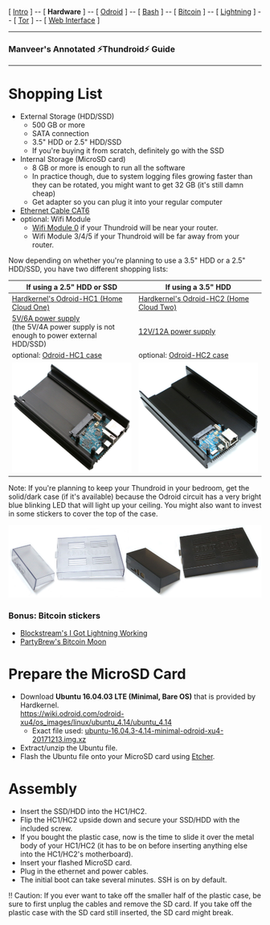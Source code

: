 [ [Intro](README.md) ] -- [ **Hardware** ] -- [ [Odroid](thundroid_02_odroid.md) ] -- [ [Bash](thundroid_03_bash.md) ] -- [ [Bitcoin](thundroid_04_bitcoin.md) ] -- [ [Lightning](thundroid_05_lnd.md) ] -- [ [Tor](thundroid_06_tor.md) ] -- [ [Web Interface](thundroid_07_webinterface.md) ]

--------
### Manveer's Annotated :zap:Thundroid:zap: Guide
--------

# Shopping List

* External Storage (HDD/SSD)
  * 500 GB or more
  * SATA connection 
  * 3.5" HDD or 2.5" HDD/SSD
  * If you're buying it from scratch, definitely go with the SSD
* Internal Storage (MicroSD card)
  * 8 GB or more is enough to run all the software
  * In practice though, due to system logging files growing faster than they can be rotated, you might want to get 32 GB (it's still damn cheap)
  * Get adapter so you can plug it into your regular computer
* [Ethernet Cable CAT6](http://www.hardkernel.com/main/products/prdt_info.php?g_code=G1416375765180)
* optional: Wifi Module
  * [Wifi Module 0](http://www.hardkernel.com/main/products/prdt_info.php?g_code=G145431421052) if your Thundroid will be near your router.
  * Wifi Module 3/4/5 if your Thundroid will be far away from your router.

Now depending on whether you're planning to use a 3.5" HDD or a 2.5" HDD/SSD, you have two different shopping lists:

If using a 2.5" HDD or SSD | If using a 3.5" HDD
------------ | -------------
[Hardkernel's Odroid-HC1 (Home Cloud One)](http://www.hardkernel.com/main/products/prdt_info.php?g_code=G150229074080) | [Hardkernel's Odroid-HC2 (Home Cloud Two)](http://www.hardkernel.com/main/products/prdt_info.php?g_code=G151505170472)
[5V/6A power supply](http://www.hardkernel.com/main/products/prdt_info.php?g_code=G146977556615)<br/>(the 5V/4A power supply is not enough to power external HDD/SSD) | [12V/12A power supply](http://www.hardkernel.com/main/products/prdt_info.php?g_code=G151578376044)
optional: [Odroid-HC1 case](http://www.hardkernel.com/main/products/prdt_info.php?g_code=G150878897712) | optional: [Odroid-HC2 case](http://www.hardkernel.com/main/products/prdt_info.php?g_code=G151596669222)
![Odroid-HC1](images/odroid-hc1.jpg) | ![Odroid-HC2](images/odroid-hc2.jpg)

Note: If you're planning to keep your Thundroid in your bedroom, get the solid/dark case (if it's available) because the Odroid circuit has a very bright blue blinking LED that will light up your ceiling. You might also want to invest in some stickers to cover the top of the case.

![Odroid-HC2 Cases](images/odroid-hc2-cases.jpg)


### Bonus: Bitcoin stickers

* [Blockstream's I Got Lightning Working](https://store.blockstream.com/product/lightning-sticker/)
* [PartyBrew's Bitcoin Moon](https://www.etsy.com/in-en/listing/582859688/bitcoin-moon-sticker-space-seal-sticker)


# Prepare the MicroSD Card

* Download **Ubuntu 16.04.03 LTE (Minimal, Bare OS)** that is provided by Hardkernel.<br/>
  https://wiki.odroid.com/odroid-xu4/os_images/linux/ubuntu_4.14/ubuntu_4.14
  * Exact file used: [ubuntu-16.04.3-4.14-minimal-odroid-xu4-20171213.img.xz](https://odroid.in/ubuntu_16.04lts/ubuntu-16.04.3-4.14-minimal-odroid-xu4-20171213.img.xz)
* Extract/unzip the Ubuntu file.
* Flash the Ubuntu file onto your MicroSD card using [Etcher](https://etcher.io/).


# Assembly

* Insert the SSD/HDD into the HC1/HC2.
* Flip the HC1/HC2 upside down and secure your SSD/HDD with the included screw.
* If you bought the plastic case, now is the time to slide it over the metal body of your HC1/HC2 (it has to be on before inserting anything else into the HC1/HC2's motherboard).
* Insert your flashed MicroSD card.
* Plug in the ethernet and power cables.
* The initial boot can take several minutes. SSH is on by default.

!! Caution: If you ever want to take off the smaller half of the plastic case, be sure to first unplug the cables and remove the SD card. If you take off the plastic case with the SD card still inserted, the SD card might break.